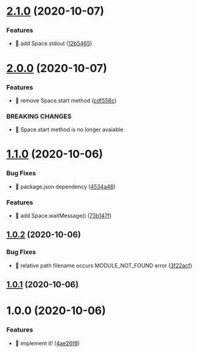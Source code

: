 # [2.1.0](https://github.com/suin/runspace/compare/v2.0.0...v2.1.0) (2020-10-07)


### Features

* 🎸 add Space.stdout ([12b5465](https://github.com/suin/runspace/commit/12b54651d4ce243b361d617bd3178199672c3b01))

# [2.0.0](https://github.com/suin/runspace/compare/v1.1.0...v2.0.0) (2020-10-07)


### Features

* 🎸 remove Space.start method ([cdf556c](https://github.com/suin/runspace/commit/cdf556cb250211d447692ead105c9f086eaa9ab1))


### BREAKING CHANGES

* 🧨 Space.start method is no longer avaiable

# [1.1.0](https://github.com/suin/runspace/compare/v1.0.2...v1.1.0) (2020-10-06)


### Bug Fixes

* 🐛 package.json dependency ([4534a48](https://github.com/suin/runspace/commit/4534a483dfb7eecd0d94bc9078603823611964f6))


### Features

* 🎸 add Space.waitMessage() ([73b147f](https://github.com/suin/runspace/commit/73b147f2f0ac3d24602a74ed06df00c7321c5c96))

## [1.0.2](https://github.com/suin/runspace/compare/v1.0.1...v1.0.2) (2020-10-06)


### Bug Fixes

* 🐛 relative path filename occurs MODULE_NOT_FOUND error ([3f22acf](https://github.com/suin/runspace/commit/3f22acf7391ae0ff0682c54aecd964a873cab4fb))

## [1.0.1](https://github.com/suin/runspace/compare/v1.0.0...v1.0.1) (2020-10-06)

# 1.0.0 (2020-10-06)


### Features

* 🎸 implement it! ([4ae26f8](https://github.com/suin/runspace/commit/4ae26f837e4db5deb35472775617ecacbbefdac9))
